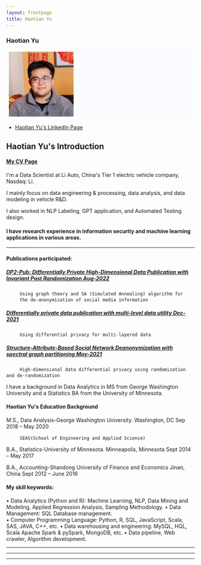 ```yaml
---
layout: frontpage
title: Haotian Yu
---  
```


### Haotian Yu
<img src="yht_ppicc.png" alt="yht_ppicc" title= "yht_ppicc"/>


 
<div class="navbar">
  <div class="navbar-inner">
       <ul class="nav">
          <li><a href="https://www.linkedin.com/in/haotian-yu-ab954b120/">Haotian Yu's LinkedIn Page</a></li>
       </ul>
<!--        <ul class="nav1">
          <li><a href="https://github.com/bsharvey">Haotian Yu's github</a></li>
       </ul> -->
 <!--           <ul class="nav2">
          <li><a href="https://github.com/HaotianYu123/HaotianYu123.github.io/blob/master/assets/YHT_Resume.pdf">Haotian Yu's cv</a></li>
      </ul> -->
  </div>
</div>

## Haotian Yu's Introduction

#### [My CV Page](https://haotianyu123.github.io/pages/about.html)

I'm a Data Scientist at Li Auto, China's Tier 1 electric vehicle company, Nasdaq: Li. 

I mainly focus on data engineering & processing, data analysis, and data modeling in vehicle R&D. 

I also worked in NLP Labeling, GPT application, and Automated Testing design.


#### I have research experience in information security and machine learning applications in various areas.
---
#### <a name="Publications"></a>Publications participated:

##### [DP2-Pub: Differentially Private High-Dimensional Data Publication with Invariant Post Randomization     Aug-2022](https://arxiv.org/abs/2208.11693#:~:text=24%20Aug%202022%5D-,DP2%2DPub%3A%20Differentially%20Private%20High%2DDimensional%20Data,Publication%20with%20Invariant%20Post%20Randomization&text=A%20large%20amount%20of%20high,targeted%20advertising%2C%20and%20reliable%20predictions.)

         Using graph theory and SA (Simulated Annealing) algorithm for 
         the de-anonymization of social media information
      
#####  [Differentially private data publication with multi-level data utility     Dec-2021](https://arxiv.org/abs/2112.07061#:~:text=Conventional%20private%20data%20publication%20mechanisms,privacy%20protection%20on%20sensitive%20data.)

         Using differential privacy for multi-layered data
      
##### [Structure-Attribute-Based Social Network Deanonymization with spectral graph partitioning     May-2021](https://ieeexplore.ieee.org/document/9444401) 

         High-dimensional data differential privacy using randomization and de-randomization


I have a background in Data Analytics in MS from George Washington University and a Statistics BA from the University of Minnesota. 



#### <a name="education"></a>Haotian Yu's Education Background
M.S., Data Analysis-George Washington University. Washington, DC            Sep 2018 – May 2020  

         SEAS(School of Engineering and Applied Science)  
         
B.A., Statistics-University of Minnesota. Minneapolis, Minnesota             Sept 2014 – May 2017  

B.A., Accounting-Shandong University of Finance and Economics Jinan, China  Sept 2012 – June 2016                        


        
#### My skill keywords:
•	Data Analytics (Python and R): Machine Learning, NLP, Data Mining and Modeling, Applied Regression Analysis, Sampling Methodology.
•	Data Management: SQL Database management.   
•	Computer Programming Language: Python, R, SQL, JavaScript, Scala, SAS, JAVA, C++, etc.
•	Data warehousing and engineering: MySQL, HQL, Scala Apache Spark & pySpark, MongoDB, etc.
•	Data pipeline, Web crawler, Algorithm development.



---
---
---                


<!-- 
#### [Haotian Yu's Resume](https://github.com/HaotianYu123/HaotianYu123.github.io/blob/master/assets/YHT_Resume.pdf)

### <a name="Portfolio"></a>Portfolio

<table class="wide">

<tr>
  <td class="left">
    <a href="pages/publpics/Final.html">
        <img src="assets/publpics/Final.png" alt="Final" title="Final"/>
    </a>
  </td>
  <td class="right">
    <a href="pages/publpics/Final.html">
        <img src="assets/publpics/Fianl2.png" alt="Final" title="Final"/>
    </a>
  </td>
</tr>


<tr>
  <td class="left">
    <a href="pages/publpics/Final.html">
        <img src="assets/publpics/Final3.png" alt="Final" title="Final"/>
    </a>
  </td>
  <td class="right">
    <a href="pages/publpics/Final.html">
        <img src="assets/publpics/Final4.png" alt="HW4" title="HW4"/>
    </a>
  </td>
</tr>
</table>

<div class="navbar">
  <div class="navbar-inner">
      <ul class="nav">
          <li><a href="morefigs.html">see more figures</a></li>
      </ul>
  </div>
</div>
 -->
